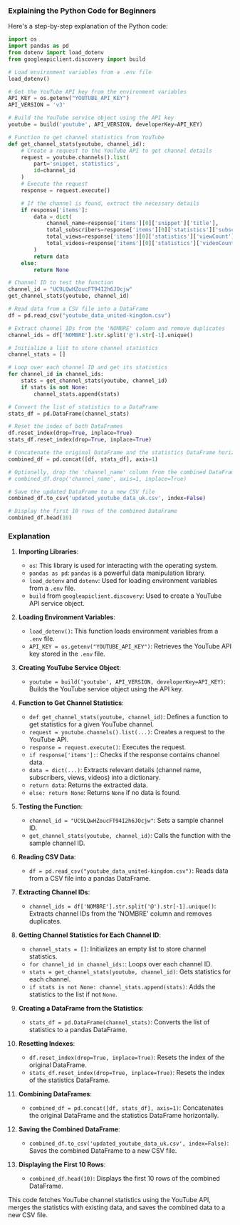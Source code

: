 ### Explaining the Python Code for Beginners

Here's a step-by-step explanation of the Python code:

```python
import os
import pandas as pd
from dotenv import load_dotenv
from googleapiclient.discovery import build

# Load environment variables from a .env file
load_dotenv() 

# Get the YouTube API key from the environment variables
API_KEY = os.getenv("YOUTUBE_API_KEY")
API_VERSION = 'v3'

# Build the YouTube service object using the API key
youtube = build('youtube', API_VERSION, developerKey=API_KEY)

# Function to get channel statistics from YouTube
def get_channel_stats(youtube, channel_id):
    # Create a request to the YouTube API to get channel details
    request = youtube.channels().list(
        part='snippet, statistics',
        id=channel_id
    )
    # Execute the request
    response = request.execute()

    # If the channel is found, extract the necessary details
    if response['items']:
        data = dict(
            channel_name=response['items'][0]['snippet']['title'],
            total_subscribers=response['items'][0]['statistics']['subscriberCount'],
            total_views=response['items'][0]['statistics']['viewCount'],
            total_videos=response['items'][0]['statistics']['videoCount']
        )
        return data
    else:
        return None 

# Channel ID to test the function
channel_id = "UC9LQwHZoucFT94I2h6JOcjw"
get_channel_stats(youtube, channel_id)

# Read data from a CSV file into a DataFrame
df = pd.read_csv("youtube_data_united-kingdom.csv")

# Extract channel IDs from the 'NOMBRE' column and remove duplicates
channel_ids = df['NOMBRE'].str.split('@').str[-1].unique()

# Initialize a list to store channel statistics
channel_stats = []

# Loop over each channel ID and get its statistics
for channel_id in channel_ids:
    stats = get_channel_stats(youtube, channel_id)
    if stats is not None:
        channel_stats.append(stats)

# Convert the list of statistics to a DataFrame
stats_df = pd.DataFrame(channel_stats)

# Reset the index of both DataFrames
df.reset_index(drop=True, inplace=True)
stats_df.reset_index(drop=True, inplace=True)

# Concatenate the original DataFrame and the statistics DataFrame horizontally
combined_df = pd.concat([df, stats_df], axis=1)

# Optionally, drop the 'channel_name' column from the combined DataFrame
# combined_df.drop('channel_name', axis=1, inplace=True)

# Save the updated DataFrame to a new CSV file
combined_df.to_csv('updated_youtube_data_uk.csv', index=False)

# Display the first 10 rows of the combined DataFrame
combined_df.head(10)
```

### Explanation

1. **Importing Libraries**:
   - `os`: This library is used for interacting with the operating system.
   - `pandas as pd`: `pandas` is a powerful data manipulation library.
   - `load_dotenv` and `dotenv`: Used for loading environment variables from a `.env` file.
   - `build` from `googleapiclient.discovery`: Used to create a YouTube API service object.

2. **Loading Environment Variables**:
   - `load_dotenv()`: This function loads environment variables from a `.env` file.
   - `API_KEY = os.getenv("YOUTUBE_API_KEY")`: Retrieves the YouTube API key stored in the `.env` file.

3. **Creating YouTube Service Object**:
   - `youtube = build('youtube', API_VERSION, developerKey=API_KEY)`: Builds the YouTube service object using the API key.

4. **Function to Get Channel Statistics**:
   - `def get_channel_stats(youtube, channel_id)`: Defines a function to get statistics for a given YouTube channel.
   - `request = youtube.channels().list(...)`: Creates a request to the YouTube API.
   - `response = request.execute()`: Executes the request.
   - `if response['items']:`: Checks if the response contains channel data.
   - `data = dict(...)`: Extracts relevant details (channel name, subscribers, views, videos) into a dictionary.
   - `return data`: Returns the extracted data.
   - `else: return None`: Returns `None` if no data is found.

5. **Testing the Function**:
   - `channel_id = "UC9LQwHZoucFT94I2h6JOcjw"`: Sets a sample channel ID.
   - `get_channel_stats(youtube, channel_id)`: Calls the function with the sample channel ID.

6. **Reading CSV Data**:
   - `df = pd.read_csv("youtube_data_united-kingdom.csv")`: Reads data from a CSV file into a pandas DataFrame.

7. **Extracting Channel IDs**:
   - `channel_ids = df['NOMBRE'].str.split('@').str[-1].unique()`: Extracts channel IDs from the 'NOMBRE' column and removes duplicates.

8. **Getting Channel Statistics for Each Channel ID**:
   - `channel_stats = []`: Initializes an empty list to store channel statistics.
   - `for channel_id in channel_ids:`: Loops over each channel ID.
   - `stats = get_channel_stats(youtube, channel_id)`: Gets statistics for each channel.
   - `if stats is not None: channel_stats.append(stats)`: Adds the statistics to the list if not `None`.

9. **Creating a DataFrame from the Statistics**:
   - `stats_df = pd.DataFrame(channel_stats)`: Converts the list of statistics to a pandas DataFrame.

10. **Resetting Indexes**:
    - `df.reset_index(drop=True, inplace=True)`: Resets the index of the original DataFrame.
    - `stats_df.reset_index(drop=True, inplace=True)`: Resets the index of the statistics DataFrame.

11. **Combining DataFrames**:
    - `combined_df = pd.concat([df, stats_df], axis=1)`: Concatenates the original DataFrame and the statistics DataFrame horizontally.

12. **Saving the Combined DataFrame**:
    - `combined_df.to_csv('updated_youtube_data_uk.csv', index=False)`: Saves the combined DataFrame to a new CSV file.

13. **Displaying the First 10 Rows**:
    - `combined_df.head(10)`: Displays the first 10 rows of the combined DataFrame.

This code fetches YouTube channel statistics using the YouTube API, merges the statistics with existing data, and saves the combined data to a new CSV file.
